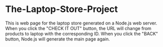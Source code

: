 # The-Laptop-Store-Project
This is web page for the laptop store generated on a Node.js web server. When you click the "CHECK IT OUT" button, the URL will change from products to laptop with the corresponding ID. When you click the "BACK" button, Node.js will generate the main page again.
